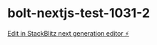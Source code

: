 # bolt-nextjs-test-1031-2

[Edit in StackBlitz next generation editor ⚡️](https://stackblitz.com/~/github.com/Akira-Papa/bolt-nextjs-test-1031-2)